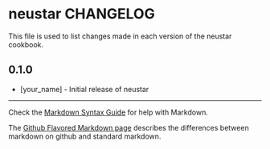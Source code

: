 neustar CHANGELOG
=================

This file is used to list changes made in each version of the neustar cookbook.

0.1.0
-----
- [your_name] - Initial release of neustar

- - -
Check the [Markdown Syntax Guide](http://daringfireball.net/projects/markdown/syntax) for help with Markdown.

The [Github Flavored Markdown page](http://github.github.com/github-flavored-markdown/) describes the differences between markdown on github and standard markdown.
